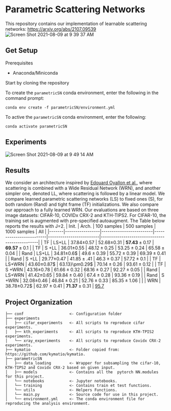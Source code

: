 Parametric Scattering Networks
==============================

This repository contains our implementation of learnable scattering networks: https://arxiv.org/abs/2107.09539
![Screen Shot 2021-08-09 at 9 39 37 AM](https://user-images.githubusercontent.com/23482039/128716737-95fe42fa-32b7-4234-bc63-7d500a092636.png)

Get Setup
------------

Prerequisites
- Anaconda/Miniconda

Start by cloning the repository

To create the `parametricSN` conda environment, enter the following in the command prompt: 
```
conda env create -f parametricSN/environment.yml
```
To active the `parametricSN` conda environment, enter the following: 
```
conda activate parametricSN
```

Experiments
------------
![Screen Shot 2021-08-09 at 9 49 14 AM](https://user-images.githubusercontent.com/23482039/128716927-e73247a1-5423-4408-bea5-06fecfbd8396.png)


Results
------------
We consider an architecture inspired by [Edouard Oyallon et al.](https://arxiv.org/abs/1809.06367), where scattering is combined with a Wide Residual Network (WRN), and another simpler one, denoted LL, where scattering is followed by a linear model. We compare learned parametric scattering networks (LS) to fixed ones (S), for both random (Rand) and tight frame (TF) initializations. We also compare our approach to a fully learned WRN. Our evaluations are based on three image datasets: CIFAR-10, COVIDx CRX-2 and KTH-TIPS2. For CIFAR-10, the training set is augmented with pre-specified autoaugment. The Table below reports the results with J=2.
| Init. | Arch.           | 100 samples             | 500 samples             | 1000 samples            | All                                           |
|-------|-----------------|-------------------------|-------------------------|-------------------------|-----------------------------------------------|
| TF    | LS+LL           | 37.84±0.57              | 52.68±0.31 | $\mathbf{57.43}\pm0.17$ | $\mathbf{69.57}\pm0.1$                        |
| TF    | S +LL           | 36.01±0.55              | $48.12±0.25$          | $53.25\pm 0.24$         | $65.58\pm0.04$                                |
| Rand  | LS+LL           | 34.81±0.6$              | $49.6±0.39$           | $55.72\pm0.39$          | $69.39\pm0.41$                                |
| Rand  | S +LL           | 29.77±0.47              | $41.85±.41$          | $46.3\pm0.37$           | $57.72\pm0.1$                                 |
| TF    | LS+WRN          | 43.60±0.87$             | 63.13}\pm0.29$ | $70.14\pm0.26$          | $93.61\pm0.12$                                |
| TF    | S +WRN          | 43.16±0.78              | $61.66\pm0.32$          | $68.16\pm0.27$          | $92.27\pm0.05$                                |
| Rand  | LS+WRN          | 41.42±0.65              | $59.84\pm0.40$          | $67.4\pm0.28$           | $93.36\pm0.19$                                |
| Rand  | S +WRN          | 32.08±0.46              | $46.84\pm0.21$          | $52.76\pm0.33$          | $85.35\pm1.06$                                |
|       | WRN             | 38.78±0.72$             | $62.97\pm 0.41$         | $\mathbf{71.37}\pm0.31$ | [95.7](https://arxiv.org/abs/1809.06367)

Project Organization
------------

    ├── conf                    <- Configuration folder
    ├── experiments        
    │   ├── cifar_experiments   <- All scripts to reproduce cifar experiments.
    │   ├── kth_experiments     <- All scripts to reproduce KTH-TPIS2 experiments.
    │   └── xray_experiments    <- All scripts to reproduce Covidx CRX-2 experiments.
    ├── kymatio                 <- Folder copied from: https://github.com/kymatio/kymatio.
    ├── parametricSN 
    │   ├── data_loading        <- Wrapper for subsampling the cifar-10, KTH-TIPS2 and Covidx CRX-2 based on given input.
    │   ├── models              <- Contains all the  pytorch NN.modules for this project.
    │   └── notebooks           <- Jupyter notebooks.
    │   └── training            <- Contains train et test functions.
    │   └── utils               <- Helpers Functions.
    │   └── main.py             <- Source code for use in this project.
    │   └── environment.yml     <- The conda environment file for reproducing the analysis environment.
    




